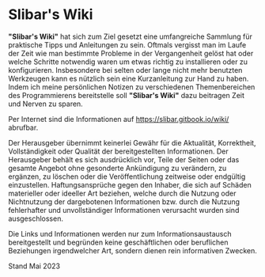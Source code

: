 # Slibar's Wiki
**"Slibar's Wiki"** hat sich zum Ziel gesetzt eine umfangreiche Sammlung für praktische Tipps und Anleitungen zu sein. Oftmals vergisst man im Laufe der Zeit wie man bestimmte Probleme in der Vergangenheit gelöst hat oder welche Schritte notwendig waren um etwas richtig zu installieren oder zu konfigurieren. Insbesondere bei selten oder lange nicht mehr benutzten Werkzeugen kann es nützlich sein eine Kurzanleitung zur Hand zu haben. Indem ich meine persönlichen Notizen zu verschiedenen Themenbereichen des Programmierens bereitstelle soll **"Slibar's Wiki"** dazu beitragen Zeit und Nerven zu sparen.

Per Internet sind die Informationen auf <https://slibar.gitbook.io/wiki/> abrufbar.

Der Herausgeber übernimmt keinerlei Gewähr für die Aktualität, Korrektheit, Vollständigkeit oder Qualität der bereitgestellten Informationen. Der Herausgeber behält es sich ausdrücklich vor, Teile der Seiten oder das gesamte Angebot ohne gesonderte Ankündigung zu verändern, zu ergänzen, zu löschen oder die Veröffentlichung zeitweise oder endgültig einzustellen. Haftungsansprüche gegen den Inhaber, die sich auf Schäden materieller oder ideeller Art beziehen, welche durch die Nutzung oder Nichtnutzung der dargebotenen Informationen bzw. durch die Nutzung fehlerhafter und unvollständiger Informationen verursacht wurden sind ausgeschlossen.

Die Links und Informationen werden nur zum Informationsaustausch bereitgestellt und begründen keine geschäftlichen oder beruflichen Beziehungen irgendwelcher Art, sondern dienen rein informativen Zwecken.

Stand Mai 2023
